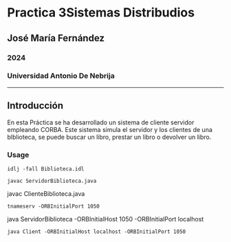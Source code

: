 # Practica 3Sistemas Distribudios
## José María Fernández
### 2024
### Universidad Antonio De Nebrija
---
## Introducción
En esta Práctica se ha desarrollado un sistema de cliente servidor empleando CORBA.
Este sistema simula el servidor y los clientes de una blblioteca, se puede buscar un libro, prestar un libro
o devolver un libro.
### Usage
```
idlj -fall Biblioteca.idl
```
```
javac ServidorBiblioteca.java
```
javac ClienteBiblioteca.java
```
tnameserv -ORBInitialPort 1050
```
java ServidorBiblioteca -ORBInitialHost 1050 -ORBInitialPort localhost
```
java Client -ORBInitialHost localhost -ORBInitialPort 1050 
```
